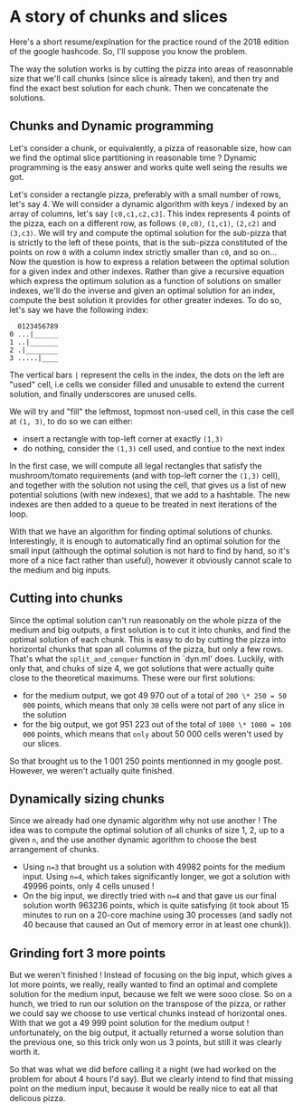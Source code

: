 
# A story of chunks and slices

Here's a short resume/explnation for the practice round of
the 2018 edition of the google hashcode. So, I'll suppose you
know the problem.

The way the solution works is by cutting the pizza into areas
of reasonnable size that we'll call chunks (since slice is
already taken), and then try and find the exact best solution for
each chunk. Then we concatenate the solutions.

## Chunks and Dynamic programming

Let's consider a chunk, or equivalently, a pizza of reasonable size,
how can we find the optimal slice partitioning in reasonable time ?
Dynamic programming is the easy answer and works quite well seing the
results we got.

Let's consider a rectangle pizza, preferably with a small number of rows,
let's say 4. We will consider a dynamic algorithm with keys / indexed by
an array of columns, let's say `[c0,c1,c2,c3]`. This index represents
4 points of the pizza, each on a different row, as follows `(0,c0)`,
`(1,c1)`, `(2,c2)` and `(3,c3)`. We will try and compute the optimal solution
for the sub-pizza that is strictly to the left of these points, that is
the sub-pizza constituted of the points on row `0` with a column index
strictly smaller than `c0`, and so on...
Now the question is how to express a relation between the optimal solution
for a given index and other indexes. Rather than give a recursive equation
which express the optimum solution as a function of solutions on smaller indexes,
we'll do the inverse and given an optimal solution for an index, compute
the best solution it provides for other greater indexes. To do so, let's say
we have the following index:

```
  0123456789
0 ...|______
1 ..|_______
2 .|________
3 .....|____
```

The vertical bars `|` represent the cells in the index, the dots on the left are "used"
cell, i.e cells we consider filled and unusable to extend the current solution,
and finally underscores are unused cells.

We will try and "fill" the leftmost, topmost non-used cell, in this case the
cell at `(1, 3)`, to do so we can either:
- insert a rectangle with top-left corner at exactly `(1,3)`
- do nothing, consider the `(1,3)` cell used, and contiue to the next index

In the first case, we will compute all legal rectangles that satisfy the
mushroom/tomato requirements (and with top-left corner the `(1,3)` cell),
and together with the solution not using the cell, that gives us a list of
new potential solutions (with new indexes), that we add to a hashtable.
The new indexes are then added to a queue to be treated in next iterations of the loop.

With that we have an algorithm for finding optimal solutions of chunks. Interestingly,
it is enough to automatically find an optimal solution for the small input (although the
optimal solution is not hard to find by hand, so it's more of a nice fact rather than useful),
however it obviously cannot scale to the medium and big inputs.

## Cutting into chunks

Since the optimal solution can't run reasonably on the whole pizza of the medium and big outputs,
a first solution is to cut it into chunks, and find the optimal solution of each chunk.
This is easy to do by cutting the pizza into horizontal chunks that span all columns of the
pizza, but only a few rows. That's what the `split_and_conquer` function in `dyn.ml' does.
Luckily, with only that, and chuks of size 4, we got solutions that were actually quite close
to the theoretical maximums. These were our first solutions:
- for the medium output, we got 49 970 out of a total of `200 \* 250 = 50 000` points, which means
  that only `30` cells were not part of any slice in the solution
- for the big output, we got 951 223 out of the total of `1000 \* 1000 = 100 000` points, which means
  that `only` about 50 000 cells weren't used by our slices.

So that brought us to the 1 001 250 points mentionned in my google post. However, we weren't actually
quite finished.

## Dynamically sizing chunks

Since we already had one dynamic algorithm why not use another ! The idea was to compute the optimal solution
of all chunks of size 1, 2, up to a given `n`, and the use another dynamic agorithm to choose the best arrangement
of chunks.
- Using `n=3` that brought us a solution with 49982 points for the medium input. Using `n=4`, which takes significantly
  longer, we got a solution with 49996 points, only 4 cells unused !
- On the big input, we directly tried with `n=4` and that gave us our final solution worth 963236 points, which is
  quite satisfying (it took about 15 minutes to run on a 20-core machine using 30 processes (and sadly not 40 because
  that caused an Out of memory error in at least one chunk)).

## Grinding fort 3 more points

But we weren't finished ! Instead of focusing on the big input, which gives a lot more points, we really, really wanted
to find an optimal and complete solution for the medium input, because we felt we were sooo close. So on a hunch,
we tried to run our solution on the transpose of the pizza, or rather we could say we choose to use vertical chunks
instead of horizontal ones. With that we got a 49 999 point solution for the medium output ! unfortunately, on the
big output, it actually returned a worse solution than the previous one, so this trick only won us 3 points, but still
it was clearly worth it.

So that was what we did before calling it a night (we had worked on the problem for about 4 hours I'd say). But we
clearly intend to find that missing point on the medium input, because it would be really nice to eat all that delicous
pizza.

